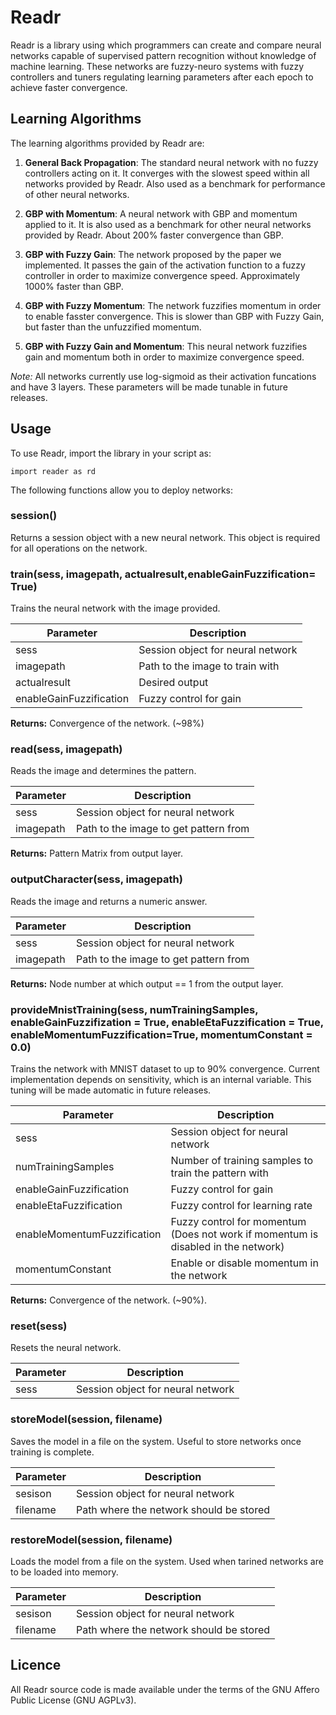 # Readr

Readr is a library using which programmers can create and compare neural networks capable of supervised pattern recognition without knowledge of machine learning. These networks are fuzzy-neuro systems with fuzzy controllers and tuners regulating learning parameters after each epoch to achieve faster convergence.

## Learning Algorithms

The learning algorithms provided by Readr are:

1. **General Back Propagation**: The standard neural network with no fuzzy controllers acting on it. It converges with the slowest speed within all networks provided by Readr. Also used as a benchmark for performance of other neural networks.

2. **GBP with Momentum**: A neural network with GBP and momentum applied to it. It is also used as a benchmark for other neural networks provided by Readr. About 200% faster convergence than GBP.

3. **GBP with Fuzzy Gain**: The network proposed by the paper we implemented. It passes the gain of the activation function to a fuzzy controller in order to maximize convergence speed. Approximately 1000% faster than GBP.

4. **GBP with Fuzzy Momentum**: The network fuzzifies momentum in order to enable fasster convergence. This is slower than GBP with Fuzzy Gain, but faster than the unfuzzified momentum.

5. **GBP with Fuzzy Gain and Momentum**: This neural network fuzzifies gain and momentum both in order to maximize convergence speed.

*Note:* All networks currently use log-sigmoid as their activation funcations and have 3 layers. These parameters will be made tunable in future releases.

## Usage

To use Readr, import the library in your script as:

	import reader as rd

The following functions allow you to deploy networks:

### session() 

Returns a session object with a new neural network. This object is required for all operations on the network.

### train(sess, imagepath, actualresult,enableGainFuzzification= True)

Trains the neural network with the image provided.

Parameter    | Description
------------ | ---------------------------------------------
sess         | Session object for neural network
imagepath    | Path to the image to train with
actualresult | Desired output
enableGainFuzzification | Fuzzy control for gain

**Returns:** Convergence of the network. (~98%)

### read(sess, imagepath)

Reads the image and determines the pattern.

Parameter    | Description
------------ | ---------------------------------------------
sess         | Session object for neural network
imagepath    | Path to the image to get pattern from

**Returns:** Pattern Matrix from output layer.

### outputCharacter(sess, imagepath)

Reads the image and returns a numeric answer.

Parameter    | Description
------------ | ---------------------------------------------
sess         | Session object for neural network
imagepath    | Path to the image to get pattern from

**Returns:** Node number at which output == 1 from the output layer.

### provideMnistTraining(sess, numTrainingSamples, enableGainFuzzifization = True, enableEtaFuzzification = True, enableMomentumFuzzification=True, momentumConstant = 0.0)

Trains the network with MNIST dataset to up to 90% convergence. Current implementation depends on sensitivity, which is an internal variable. This tuning will be made automatic in future releases.

Parameter                         | Description
--------------------------------- | ---------------------------------------------------------------
sess                              | Session object for neural network
numTrainingSamples                | Number of training samples to train the pattern with
enableGainFuzzification           | Fuzzy control for gain
enableEtaFuzzification            | Fuzzy control for learning rate
enableMomentumFuzzification       | Fuzzy control for momentum (Does not work if momentum is disabled in the network)
momentumConstant                  | Enable or disable momentum in the network

**Returns:** Convergence of the network. (~90%).

### reset(sess)

Resets the neural network.

Parameter    | Description
------------ | ---------------------------------------------
sess         | Session object for neural network

### storeModel(session, filename)

Saves the model in a file on the system. Useful to store networks once training is complete.

Parameter    | Description
------------ | ---------------------------------------------
sesison      | Session object for neural network
filename     | Path where the network should be stored

### restoreModel(session, filename)

Loads the model from a file on the system. Used when tarined networks are to be loaded into memory.

Parameter    | Description
------------ | ---------------------------------------------
sesison      | Session object for neural network
filename     | Path where the network should be stored

## Licence

All Readr source code is made available under the terms of the GNU Affero Public License (GNU AGPLv3).
